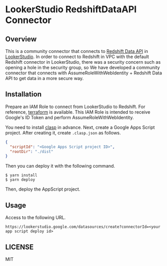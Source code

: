 # LookerStudio RedshiftDataAPI Connector

## Overview

This is a community connector that connects to [Redshift Data API](https://docs.aws.amazon.com/ja_jp/redshift/latest/mgmt/data-api.html) in [LookerStudio](https://cloud.google.com/looker-studio?hl=ja).
In order to connect to Redshift in VPC with the default Redshift connector in LookerStudio, there was a security concern such as opening a hole in the security group, so
We have developed a community connector that connects with AssumeRoleWithWebIdentity + Redshift Data API to get data in a more secure way.

## Installation

Prepare an IAM Role to connect from LookerStudio to Redshift.
For reference, [terraform](./terraform) is available.
This IAM Role is intended to receive Google's ID Token and perform AssumeRoleWithWebIdentity.

You need to install [clasp](https://github.com/google/clasp) in advance.
Next, create a Google Apps Script project.
After creating it, create `.clasp.json` as follows.
```json
{
  "scriptId": "<Google Apps Script project ID>",
  "rootDir": "./dist"
}
```

Then you can deploy it with the following command.
```console
$ yarn install
$ yarn deploy
```

Then, deploy the AppScript project.

## Usage

Access to the following URL.
```
https://lookerstudio.google.com/datasources/create?connectorId=<your app script deploy id>
```

## LICENSE

MIT
